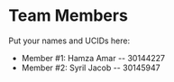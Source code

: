 # Team Members

Put your names and UCIDs here:

- Member #1: Hamza Amar -- 30144227
- Member #2: Syril Jacob -- 30145947
